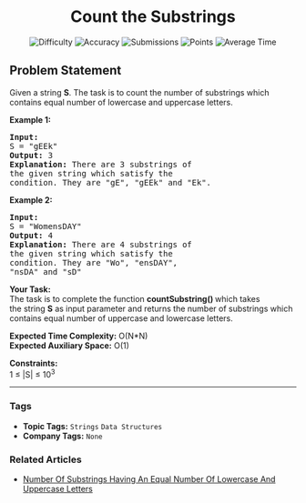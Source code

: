 <h1 align="center">Count the Substrings</h1>

<p align="center">
  <img alt="Difficulty" title="Difficulty" src="https://custom-icon-badges.demolab.com/badge/Difficulty: Easy-1F222E?style=for-the-badge&logoColor=white&logo=fire"/>
  <img alt="Accuracy" title="Accuracy" src="https://custom-icon-badges.demolab.com/badge/Accuracy: 65.83%25-1F222E?style=for-the-badge&logoColor=white&logo=target"/>
  <img alt="Submissions" title="Submissions" src="https://custom-icon-badges.demolab.com/badge/Submissions: 23K+-1F222E?style=for-the-badge&logoColor=white&logo=repo"/>
  <img alt="Points" title="Points" src="https://custom-icon-badges.demolab.com/badge/Points: 2-1F222E?style=for-the-badge&logoColor=white&logo=award"/>
  <img alt="Average Time" title="Average Time" src="https://custom-icon-badges.demolab.com/badge/Average%20Time: N/A-1F222E?style=for-the-badge&logoColor=white&logo=clock"/>
</p>

## Problem Statement

Given a string <b>S</b>. The task is to count the number of substrings which contains equal number of lowercase and uppercase letters. 

<b>Example 1:</b>

<pre><b>Input:</b><b>
</b>S = "gEEk"
<b>Output: </b>3<b>
Explanation: </b>There are 3 substrings of
the given string which satisfy the
condition. They are "gE", "gEEk" and "Ek".</pre>

<b>Example 2:</b>

<pre><b>Input:</b><b>
</b>S = "WomensDAY"
<b>Output: </b>4
<b>Explanation: </b>There are 4 substrings of 
the given string which satisfy the
condition. They are "Wo", "ensDAY", 
"nsDA" and "sD"
</pre>

<b>Your Task:</b><br>
The task is to complete the function <b>countSubstring() </b>which takes the string <b>S</b> as input parameter and returns the number of substrings which contains equal number of uppercase and lowercase letters.

<b>Expected Time Complexity:</b> O(N*N)<br>
<b>Expected Auxiliary Space:</b> O(1)

<b>Constraints:</b><br>
1 ≤ |S| ≤ 10<sup>3</sup>


<hr>

### Tags
- **Topic Tags:** `Strings` `Data Structures`
- **Company Tags:** `None`

### Related Articles
- [Number Of Substrings Having An Equal Number Of Lowercase And Uppercase Letters](https://www.geeksforgeeks.org/number-of-substrings-having-an-equal-number-of-lowercase-and-uppercase-letters/)

